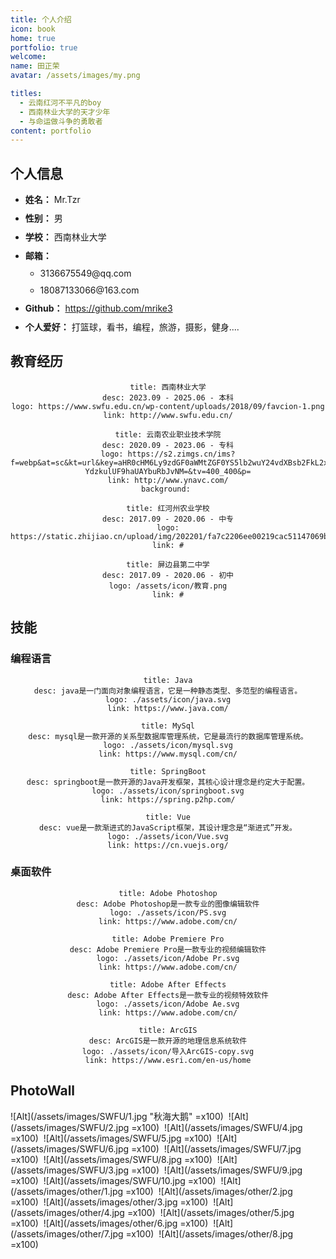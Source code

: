 ```yaml
---
title: 个人介绍
icon: book
home: true
portfolio: true
welcome: 
name: 田正荣
avatar: /assets/images/my.png

titles:
  - 云南红河不平凡的boy
  - 西南林业大学的天才少年
  - 与命运做斗争的勇敢者
content: portfolio
---
```

## 个人信息
<el-row style="width: 50%;">
<ul id="info-list">
    <li>
        <strong>姓名：</strong> Mr.Tzr
    </li>
    <li>
        <strong>性别：</strong> 男
    </li>
    <li>
        <strong>学校：</strong> 西南林业大学
    </li>
    <li>
        <strong>邮箱：</strong> 
        <ul>
            <li>3136675549@qq.com</li>
            <li>18087133066@163.com</li>
        </ul>
    </li>
    <li>
        <strong>Github：</strong> <a href="https://github.com/mrike3">https://github.com/mrike3</a>
    </li>
    <li>
        <strong>个人爱好：</strong> 打篮球，看书，编程，旅游，摄影，健身....
    </li>
</ul>
</el-row>

## 教育经历


<el-row style="width: 111%;flex-wrap: wrap;" >
<el-col :span="6" :xs="24" align="center"> 


```component VPCard
title: 西南林业大学
desc: 2023.09 - 2025.06 - 本科
logo: https://www.swfu.edu.cn/wp-content/uploads/2018/09/favcion-1.png
link: http://www.swfu.edu.cn/
```
</el-col>
<el-col :span="6" :xs="24" align="center">

```component VPCard
title: 云南农业职业技术学院
desc: 2020.09 - 2023.06 - 专科
logo: https://s2.zimgs.cn/ims?f=webp&at=sc&kt=url&key=aHR0cHM6Ly9zdGF0aWMtZGF0YS5lb2wuY24vdXBsb2FkL2xvZ28vMjE2OS5qcGc=&sign=yx:nBNq-YdzkulUF9haUAYbuRbJvNM=&tv=400_400&p=
link: http://www.ynavc.com/
background: 
```
</el-col>

<el-col :span="6" :xs="24" align="center">

```component VPCard
title: 红河州农业学校
desc: 2017.09 - 2020.06 - 中专
logo: https://static.zhijiao.cn/upload/img/202201/fa7c2206ee00219cac51147069b5e23d.jpg
link: #
```
</el-col>

<el-col :span="6" :xs="24" align="center">

```component VPCard
title: 屏边县第二中学
desc: 2017.09 - 2020.06 - 初中
logo: /assets/icon/教育.png
link: #
```
</el-col>
</el-row>

## 技能

### 编程语言
<el-row style="width: 111%;">
<el-col :span="6" :xs="24" align="center">

```component VPCard
title: Java
desc: java是一门面向对象编程语言，它是一种静态类型、多范型的编程语言。
logo: ./assets/icon/java.svg
link: https://www.java.com/
```
</el-col>
<el-col :span="6" :xs="24" align="center">

```component VPCard
title: MySql
desc: mysql是一款开源的关系型数据库管理系统，它是最流行的数据库管理系统。
logo: ./assets/icon/mysql.svg
link: https://www.mysql.com/cn/
```
</el-col>
<el-col :span="6" :xs="24" align="center">

```component VPCard
title: SpringBoot
desc: springboot是一款开源的Java开发框架，其核心设计理念是约定大于配置。
logo: ./assets/icon/springboot.svg
link: https://spring.p2hp.com/
```
</el-col>
<el-col :span="6" :xs="24" align="center">

```component VPCard
title: Vue
desc: vue是一款渐进式的JavaScript框架，其设计理念是“渐进式”开发。
logo: ./assets/icon/Vue.svg
link: https://cn.vuejs.org/
```
</el-col>
</el-row>

### 桌面软件
<el-row style="width: 111%;" >
<el-col :span="6" :xs="24" align="center">

```component VPCard
title: Adobe Photoshop
desc: Adobe Photoshop是一款专业的图像编辑软件
logo: ./assets/icon/PS.svg
link: https://www.adobe.com/cn/
```
</el-col>
<el-col :span="6" :xs="24" align="center">

```component VPCard
title: Adobe Premiere Pro
desc: Adobe Premiere Pro是一款专业的视频编辑软件
logo: ./assets/icon/Adobe Pr.svg
link: https://www.adobe.com/cn/
```
</el-col>
<el-col :span="6" :xs="24" align="center">

```component VPCard
title: Adobe After Effects
desc: Adobe After Effects是一款专业的视频特效软件
logo: ./assets/icon/Adobe Ae.svg
link: https://www.adobe.com/cn/
```
</el-col>
<el-col :span="6" :xs="24" align="center">

```component VPCard
title: ArcGIS
desc: ArcGIS是一款开源的地理信息系统软件
logo: ./assets/icon/导入ArcGIS-copy.svg
link: https://www.esri.com/en-us/home
```
</el-col>
</el-row>

## PhotoWall
![Alt](/assets/images/SWFU/1.jpg "秋海大鹅" =x100)&nbsp;
![Alt](/assets/images/SWFU/2.jpg  =x100)&nbsp;
![Alt](/assets/images/SWFU/4.jpg  =x100)&nbsp;
![Alt](/assets/images/SWFU/5.jpg  =x100)&nbsp;
![Alt](/assets/images/SWFU/6.jpg  =x100)&nbsp;
![Alt](/assets/images/SWFU/7.jpg  =x100)&nbsp;
![Alt](/assets/images/SWFU/8.jpg  =x100)&nbsp;
![Alt](/assets/images/SWFU/3.jpg  =x100)&nbsp;
![Alt](/assets/images/SWFU/9.jpg  =x100)&nbsp;
![Alt](/assets/images/SWFU/10.jpg  =x100)&nbsp;
![Alt](/assets/images/other/1.jpg  =x100)&nbsp;
![Alt](/assets/images/other/2.jpg  =x100)&nbsp;
![Alt](/assets/images/other/3.jpg  =x100)&nbsp;
![Alt](/assets/images/other/4.jpg  =x100)&nbsp;
![Alt](/assets/images/other/5.jpg  =x100)&nbsp;
![Alt](/assets/images/other/6.jpg  =x100)&nbsp;
![Alt](/assets/images/other/7.jpg  =x100)&nbsp;
![Alt](/assets/images/other/8.jpg  =x100)&nbsp;


<style>
@import "element-plus/dist/index.css";
#info-list li{
    margin-top: 10px;
}
</style>

